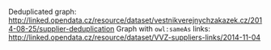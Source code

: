 Deduplicated graph: <http://linked.opendata.cz/resource/dataset/vestnikverejnychzakazek.cz/2014-08-25/supplier-deduplication>
Graph with `owl:sameAs` links: <http://linked.opendata.cz/resource/dataset/VVZ-suppliers-links/2014-11-04>
